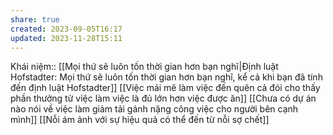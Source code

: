 ```yaml
---
share: true
created: 2023-09-05T16:17
updated: 2023-11-28T15:11
---
```

Khái niệm:: 
[[Mọi thứ sẽ luôn tốn thời gian hơn bạn nghĩ|Định luật Hofstadter: Mọi thứ sẽ luôn tốn thời gian hơn bạn nghĩ, kể cả khi bạn đã tính đến định luật Hofstadter]]
[[Việc mải mê làm việc đến quên cả đói cho thấy phần thưởng từ việc làm việc là đủ lớn hơn việc được ăn]] 
[[Chưa có dự án nào nói về việc làm giảm tải gánh nặng công việc cho người bên cạnh mình]] 
[[Nỗi ám ảnh với sự hiệu quả có thể đến từ nỗi sợ chết]]